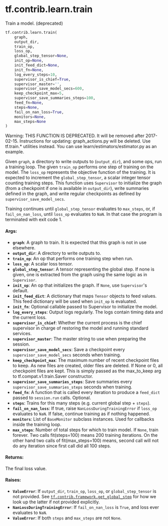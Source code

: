 <div itemscope itemtype="http://developers.google.com/ReferenceObject">
<meta itemprop="name" content="tf.contrib.learn.train" />
<meta itemprop="path" content="Stable" />
</div>

# tf.contrib.learn.train

Train a model. (deprecated)

``` python
tf.contrib.learn.train(
    graph,
    output_dir,
    train_op,
    loss_op,
    global_step_tensor=None,
    init_op=None,
    init_feed_dict=None,
    init_fn=None,
    log_every_steps=10,
    supervisor_is_chief=True,
    supervisor_master='',
    supervisor_save_model_secs=600,
    keep_checkpoint_max=5,
    supervisor_save_summaries_steps=100,
    feed_fn=None,
    steps=None,
    fail_on_nan_loss=True,
    monitors=None,
    max_steps=None
)
```

<!-- Placeholder for "Used in" -->

Warning: THIS FUNCTION IS DEPRECATED. It will be removed after 2017-02-15.
Instructions for updating:
graph_actions.py will be deleted. Use tf.train.* utilities instead. You can use learn/estimators/estimator.py as an example.

Given `graph`, a directory to write outputs to (`output_dir`), and some ops,
run a training loop. The given `train_op` performs one step of training on the
model. The `loss_op` represents the objective function of the training. It is
expected to increment the `global_step_tensor`, a scalar integer tensor
counting training steps. This function uses `Supervisor` to initialize the
graph (from a checkpoint if one is available in `output_dir`), write summaries
defined in the graph, and write regular checkpoints as defined by
`supervisor_save_model_secs`.

Training continues until `global_step_tensor` evaluates to `max_steps`, or, if
`fail_on_nan_loss`, until `loss_op` evaluates to `NaN`. In that case the
program is terminated with exit code 1.

#### Args:


* <b>`graph`</b>: A graph to train. It is expected that this graph is not in use
  elsewhere.
* <b>`output_dir`</b>: A directory to write outputs to.
* <b>`train_op`</b>: An op that performs one training step when run.
* <b>`loss_op`</b>: A scalar loss tensor.
* <b>`global_step_tensor`</b>: A tensor representing the global step. If none is given,
  one is extracted from the graph using the same logic as in `Supervisor`.
* <b>`init_op`</b>: An op that initializes the graph. If `None`, use `Supervisor`'s
  default.
* <b>`init_feed_dict`</b>: A dictionary that maps `Tensor` objects to feed values.
  This feed dictionary will be used when `init_op` is evaluated.
* <b>`init_fn`</b>: Optional callable passed to Supervisor to initialize the model.
* <b>`log_every_steps`</b>: Output logs regularly. The logs contain timing data and the
  current loss.
* <b>`supervisor_is_chief`</b>: Whether the current process is the chief supervisor in
  charge of restoring the model and running standard services.
* <b>`supervisor_master`</b>: The master string to use when preparing the session.
* <b>`supervisor_save_model_secs`</b>: Save a checkpoint every
  `supervisor_save_model_secs` seconds when training.
* <b>`keep_checkpoint_max`</b>: The maximum number of recent checkpoint files to
  keep. As new files are created, older files are deleted. If None or 0,
  all checkpoint files are kept. This is simply passed as the max_to_keep
  arg to tf.compat.v1.train.Saver constructor.
* <b>`supervisor_save_summaries_steps`</b>: Save summaries every
  `supervisor_save_summaries_steps` seconds when training.
* <b>`feed_fn`</b>: A function that is called every iteration to produce a `feed_dict`
  passed to `session.run` calls. Optional.
* <b>`steps`</b>: Trains for this many steps (e.g. current global step + `steps`).
* <b>`fail_on_nan_loss`</b>: If true, raise `NanLossDuringTrainingError` if `loss_op`
  evaluates to `NaN`. If false, continue training as if nothing happened.
* <b>`monitors`</b>: List of `BaseMonitor` subclass instances. Used for callbacks
  inside the training loop.
* <b>`max_steps`</b>: Number of total steps for which to train model. If `None`,
  train forever. Two calls fit(steps=100) means 200 training iterations.
  On the other hand two calls of fit(max_steps=100) means, second call
  will not do any iteration since first call did all 100 steps.


#### Returns:

The final loss value.



#### Raises:


* <b>`ValueError`</b>: If `output_dir`, `train_op`, `loss_op`, or `global_step_tensor`
  is not provided. See <a href="../../../tf/contrib/framework/get_global_step.md"><code>tf.contrib.framework.get_global_step</code></a> for how we
  look up the latter if not provided explicitly.
* <b>`NanLossDuringTrainingError`</b>: If `fail_on_nan_loss` is `True`, and loss ever
  evaluates to `NaN`.
* <b>`ValueError`</b>: If both `steps` and `max_steps` are not `None`.